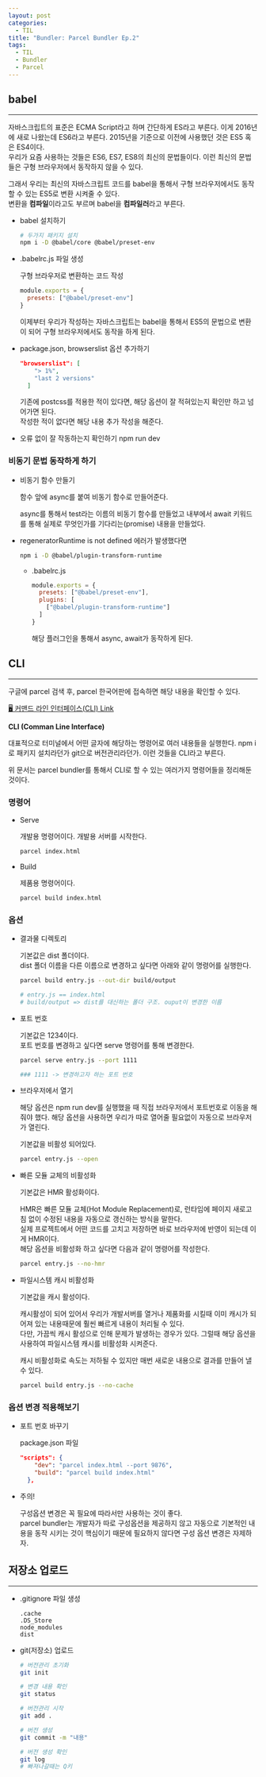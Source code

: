 ```yaml
---
layout: post
categories:
  - TIL
title: "Bundler: Parcel Bundler Ep.2"
tags:
  - TIL
  - Bundler
  - Parcel
---
```

## __babel__
---

자바스크립트의 표준은 ECMA Script라고 하며 간단하게 ES라고 부른다.
이게 2016년에 새로 나왔는데 ES6라고 부른다. 2015년을 기준으로 이전에 사용했던 것은 ES5 혹은 ES4이다.   
우리가 요즘 사용하는 것들은  ES6, ES7, ES8의 최신의 문법들이다.
이런 최신의 문법들은 구형 브라우저에서 동작하지 않을 수 있다.

그래서 우리는 최신의 자바스크립트 코드를 babel을 통해서 구형 브라우저에서도 동작할 수 있는 ES5로 변환 시켜줄 수 있다.  
변환을 **컴파일**이라고도 부르며 babel을 **컴파일러**라고 부른다.

- babel 설치하기
  
  ```bash
  # 두가지 패키지 설치
  npm i -D @babel/core @babel/preset-env
  ```
    
- .babelrc.js 파일 생성
  
  구형 브라우저로 변환하는 코드 작성
  
  ```jsx
  module.exports = {
    presets: ["@babel/preset-env"]
  }
  ```
  
  이제부터 우리가 작성하는 자바스크립트는 babel을 통해서 ES5의 문법으로 변환이 되어 구형 브라우저에서도 동작을 하게 된다.
    
- package.json, browserslist 옵션 추가하기
  
  ```json
  "browserslist": [
      "> 1%",
      "last 2 versions"
    ]
  ```
  
  기존에 postcss를 적용한 적이 있다면, 해당 옵션이 잘 적혀있는지 확인만 하고 넘어가면 된다.  
  작성한 적이 없다면 해당 내용 추가 작성을 해준다.
    
- 오류 없이 잘 작동하는지 확인하기 npm run dev

### __비동기 문법 동작하게 하기__

- 비동기 함수 만들기
  
  함수 앞에 async를 붙여 비동기 함수로 만들어준다.
  
  async를 통해서 test라는 이름의 비동기 함수를 만들었고 내부에서 await 키워드를 통해 실제로 무엇인가를 기다리는(promise) 내용을 만들었다.
    
- regeneratorRuntime is not defined 에러가 발생했다면
  
  ```bash
  npm i -D @babel/plugin-transform-runtime
  ```
  
  - .babelrc.js
    
    ```jsx
    module.exports = {
      presets: ["@babel/preset-env"],
      plugins: [
        ["@babel/plugin-transform-runtime"]
      ]
    }
    ```
    해당 플러그인을 통해서 async, await가 동작하게 된다.

## __CLI__
---

구글에 parcel 검색 후, parcel 한국어판에 접속하면 해당 내용을 확인할 수 있다.

[🖥 커맨드 라인 인터페이스(CLI) Link](https://ko.parceljs.org/cli.html)

**CLI (Comman Line Interface)**

대표적으로 터미널에서 어떤 글자에 해당하는 명령어로 여러 내용들을 실행한다. npm i로 패키지 설치라던가 git으로 버전관리라던가. 이런 것들을 CLI라고 부른다.

위 문서는 parcel bundler를 통해서 CLI로 할 수 있는 여러가지 명령어들을 정리해둔 것이다.

### __명령어__
- Serve
    
  개발용 명령어이다. 개발용 서버를 시작한다.
  
  ```bash
  parcel index.html
  ```
    
- Build
  
  제품용 명령어이다.
  
  ```bash
  parcel build index.html
  ```
    

### __옵션__

- 결과물 디렉토리
  
  기본값은 dist 폴더이다.  
  dist 폴더 이름을 다른 이름으로 변경하고 싶다면 아래와 같이 명령어를 실행한다.
  
  ```bash
  parcel build entry.js --out-dir build/output
  
  # entry.js == index.html
  # build/output => dist를 대신하는 폴더 구조. ouput이 변경한 이름
  ```
    
- 포트 번호
  
  기본값은 1234이다.  
  포트 번호를 변경하고 싶다면 serve 명령어를 통해 변경한다.
  
  ```bash
  parcel serve entry.js --port 1111
  
  ### 1111 -> 변경하고자 하는 포트 번호
  ```
    
- 브라우저에서 열기
  
  해당 옵션은 npm run dev를 실행했을 때 직접 브라우저에서 포트번호로 이동을 해줘야 했다. 해당 옵션을 사용하면 우리가 따로 열어줄 필요없이 자동으로 브라우저가 열린다.
  
  기본값을 비활성 되어있다.
  
  ```bash
  parcel entry.js --open
  ```
    
- 빠른 모듈 교체의 비활성화
  
  기본값은 HMR 활성화이다.
  
  HMR은 빠른 모듈 교체(Hot Module Replacement)로, 런타임에 페이지 새로고침 없이 수정된 내용을 자동으로 갱신하는 방식을 말한다.  
  실제 프로젝트에서 어떤 코드를 고치고 저장하면 바로 브라우저에 반영이 되는데 이게 HMR이다.  
  해당 옵션을 비활성화 하고 싶다면 다음과 같이 명령어를 작성한다.
  
  ```bash
  parcel entry.js --no-hmr
  ```
    
- 파일시스템 캐시 비활성화
    
  기본값을 캐시 활성이다.
  
  캐시활성이 되어 있어서 우리가 개발서버를 열거나 제품화를 시킬때 이미 캐시가 되어져 있는 내용때문에 훨씬 빠르게 내용이 처리될 수 있다.  
  다만, 가끔씩 캐시 활성으로 인해 문제가 발생하는 경우가 있다. 그럴때 해당 옵션을 사용하여 파일시스템 캐시를 비활성화 시켜준다.  
  
  캐시 비활성화로 속도는 저하될 수 있지만 매번 새로운 내용으로 결과를 만들어 낼 수 있다.
  
  ```bash
  parcel build entry.js --no-cache
  ```
    

### __옵션 변경 적용해보기__

- 포트 번호 바꾸기
  
  package.json 파일
  
  ```json
  "scripts": {
      "dev": "parcel index.html --port 9876",
      "build": "parcel build index.html"
    },
  ```
    
- 주의!
  
  구성옵션 변경은 꼭 필요에 따라서만 사용하는 것이 좋다.  
  parcel bundler는 개발자가 따로 구성옵션을 제공하지 않고 자동으로 기본적인 내용을 동작 시키는 것이 핵심이기 때문에 필요하지 않다면 구성 옵션 변경은 자제하자.

## __저장소 업로드__
---

- .gitignore 파일 생성
    
  ```
  .cache
  .DS_Store
  node_modules
  dist
  ```
    
- git(저장소) 업로드
  
  ```bash
  # 버전관리 초기화
  git init
  
  # 변경 내용 확인
  git status
  
  # 버전관리 시작
  git add .
  
  # 버전 생성
  git commit -m "내용"
  
  # 버전 생성 확인
  git log
  # 빠져나갈때는 Q키
  ```